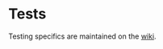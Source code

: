 # Tests

Testing specifics are maintained on the [wiki](https://github.com/NREL/alfalfa/wiki/Running-Tests).
